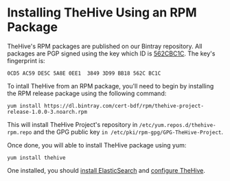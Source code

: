# Installing TheHive Using an RPM Package

TheHive's RPM packages are published on our Bintray repository. All packages are PGP signed using the key which ID is [562CBC1C](https://raw.githubusercontent.com/TheHive-Project/TheHive/master/PGP-PUBLIC-KEY). The key's fingerprint is:

```0CD5 AC59 DE5C 5A8E 0EE1  3849 3D99 BB18 562C BC1C```

To intall TheHive from an RPM package, you'll need to begin by installing the RPM release package using the following command:
```
yum install https://dl.bintray.com/cert-bdf/rpm/thehive-project-release-1.0.0-3.noarch.rpm
```
This will install TheHive Project's repository in `/etc/yum.repos.d/thehive-rpm.repo` and the GPG public key `in
/etc/pki/rpm-gpg/GPG-TheHive-Project`.
 
Once done, you will able to install TheHive package using yum:
```
yum install thehive
```

One installed, you should [install ElasticSearch](elasticsearch-guide.md) and [configure TheHive](../admin/configuration.md).

